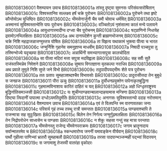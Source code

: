 BR0108136001	वैशम्पायन उवाच
BR0108136001a	तांस्तु दृष्ट्वा सुमनसः परिसंवत्सरोषितान्
BR0108136001c	विश्वस्तानिव सल्लक्ष्य हर्षं चक्रे पुरोचनः
BR0108136002a	पुरोचने तथा हृष्टे कौन्तेयोऽथ युधिष्ठिरः
BR0108136002c	भीमसेनार्जुनौ चैव यमौ चोवाच धर्मवित्
BR0108136003a	अस्मानयं सुविश्वस्तान्वेत्ति पापः पुरोचनः
BR0108136003c	वञ्चितोऽयं नृशंसात्मा कालं मन्ये पलायने
BR0108136004a	आयुधागारमादीप्य दग्ध्वा चैव पुरोचनम्
BR0108136004c	षट्प्राणिनो निधायेह द्रवामोऽनभिलक्षिताः
BR0108136005a	अथ दानापदेशेन कुन्ती ब्राह्मणभोजनम्
BR0108136005c	चक्रे निशि महद्राजन्नाजग्मुस्तत्र योषितः
BR0108136006a	ता विहृत्य यथाकामं भुक्त्वा पीत्वा च भारत
BR0108136006c	जग्मुर्निशि गृहानेव समनुज्ञाप्य माधवीम्
BR0108136007a	निषादी पञ्चपुत्रा तु तस्मिन्भोज्ये यदृच्छया
BR0108136007c	अन्नार्थिनी समभ्यागात्सपुत्रा कालचोदिता
BR0108136008a	सा पीत्वा मदिरां मत्ता सपुत्रा मदविह्वला
BR0108136008c	सह सर्वैः सुतै राजंस्तस्मिन्नेव निवेशने
BR0108136008e	सुष्वाप विगतज्ञाना मृतकल्पा नराधिप
BR0108136009a	अथ प्रवाते तुमुले निशि सुप्ते जने विभो
BR0108136009c	तदुपादीपयद्भीमः शेते यत्र पुरोचनः
BR0108136010a	ततः प्रतापः सुमहाञ्शब्दश्चैव विभावसोः
BR0108136010c	प्रादुरासीत्तदा तेन बुबुधे स जनव्रजः
BR0108136011	पौरा ऊचुः
BR0108136011a	दुर्योधनप्रयुक्तेन पापेनाकृतबुद्धिना
BR0108136011c	गृहमात्मविनाशाय कारितं दाहितं च यत्
BR0108136012a	अहो धिग्धृतराष्ट्रस्य बुद्धिर्नातिसमञ्जसी
BR0108136012c	यः शुचीन्पाण्डवान्बालान्दाहयामास मन्त्रिणा
BR0108136013a	दिष्ट्या त्विदानीं पापात्मा दग्धोऽयमतिदुर्मतिः
BR0108136013c	अनागसः सुविश्वस्तान्यो ददाह नरोत्तमान्
BR0108136014	वैशम्पायन उवाच
BR0108136014a	एवं ते विलपन्ति स्म वारणावतका जनाः
BR0108136014c	परिवार्य गृहं तच्च तस्थू रात्रौ समन्ततः
BR0108136015a	पाण्डवाश्चापि ते राजन्मात्रा सह सुदुःखिताः
BR0108136015c	बिलेन तेन निर्गत्य जग्मुर्गूढमलक्षिताः
BR0108136016a	तेन निद्रोपरोधेन साध्वसेन च पाण्डवाः
BR0108136016c	न शेकुः सहसा गन्तुं सह मात्रा परन्तपाः
BR0108136017a	भीमसेनस्तु राजेन्द्र भीमवेगपराक्रमः
BR0108136017c	जगाम भ्रातॄनादाय सर्वान्मातरमेव च
BR0108136018a	स्कन्धमारोप्य जननीं यमावङ्केन वीर्यवान्
BR0108136018c	पार्थौ गृहीत्वा पाणिभ्यां भ्रातरौ सुमहाबलौ
BR0108136019a	तरसा पादपान्भञ्जन्महीं पद्भ्यां विदारयन्
BR0108136019c	स जगामाशु तेजस्वी वातरंहा वृकोदरः
